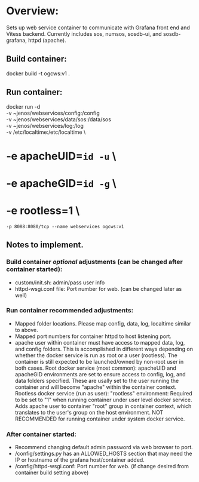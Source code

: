 # Overview:
Sets up web service container to communicate with Grafana front end and Vitess backend.
Currently includes sos, numsos, sosdb-ui, and sosdb-grafana, httpd (apache).

## Build container:

docker build -t ogcws:v1 .

## Run container:

docker run -d \
        -v ~jenos/webservices/config:/config \
        -v ~jenos/webservices/data/sos:/data/sos \
        -v ~jenos/webservices/log:/log \
	-v /etc/localtime:/etc/localtime \
 #	-e apacheUID=`id -u` \
 #	-e apacheGID=`id -g` \
 #	-e rootless=1 \
	-p 8088:8080/tcp --name webservices ogcws:v1


## Notes to implement.

### Build container _optional_ adjustments (can be changed after container started):
* custom/init.sh: admin/pass user info
* httpd-wsgi.conf file: Port number for web. (can be changed later as well)

### Run container recommended adjustments:
* Mapped folder locations. Please map config, data, log, localtime similar to above.
* Mapped port numbers for container httpd to host listening port.
* apache user within container must have access to mapped data, log, and config folders. This is accomplished in different ways depending on whether the docker service is run as root or a user (rootless). The container is still expected to be launched/owned by non-root user in both cases.
Root docker service (most common):
apacheUID and apacheGID environments are set to ensure access to config, log, and data folders specified. These are usally set to the user running the container and will become "apache" within the container context.
Rootless docker service (run as user):
"rootless" environment: Required to be set to "1" when running container under user level docker service. Adds apache user to container "root" group in container context, which translates to the user's group on the host environment.  NOT RECOMMENDED for running container under system docker service.

### After container started:
* Recommend changing default admin password via web browser to port.
* /config/settings.py has an ALLOWED_HOSTS section that may need the IP or hostname of the grafana host/container added.
* /config/httpd-wsgi.conf: Port number for web. (if change desired from container build setting above)

